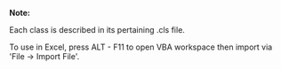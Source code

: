 **Note:** 

Each class is described in its pertaining .cls file. 

To use in Excel, press ALT - F11 to open VBA workspace then import via 'File -> Import File'.


